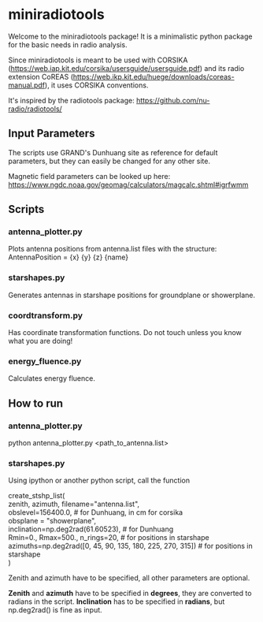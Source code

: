 # miniradiotools
 
Welcome to the miniradiotools package! It is a minimalistic python package for the basic needs in radio analysis.

Since miniradiotools is meant to be used with CORSIKA (https://web.iap.kit.edu/corsika/usersguide/usersguide.pdf) and its radio extension CoREAS (https://web.ikp.kit.edu/huege/downloads/coreas-manual.pdf), it uses CORSIKA conventions.

It's inspired by the radiotools package: https://github.com/nu-radio/radiotools/


## Input Parameters

The scripts use GRAND's Dunhuang site as reference for default parameters, but they can easily be changed for any other site.

Magnetic field parameters can be looked up here: https://www.ngdc.noaa.gov/geomag/calculators/magcalc.shtml#igrfwmm

## Scripts
### antenna_plotter.py
Plots antenna positions from antenna.list files with the structure:\
AntennaPosition = {x} {y} {z} {name}

### starshapes.py
Generates antennas in starshape positions for groundplane or showerplane.

### coordtransform.py
Has coordinate transformation functions. Do not touch unless you know what you are doing!

### energy_fluence.py
Calculates energy fluence.

## How to run
### antenna_plotter.py
python antenna_plotter.py <path_to_antenna.list>

### starshapes.py
Using ipython or another python script, call the function

create_stshp_list(\
    zenith, azimuth, filename="antenna.list", \
                        obslevel=156400.0, # for Dunhuang, in cm for corsika\
                        obsplane = "showerplane",\
                        inclination=np.deg2rad(61.60523), # for Dunhuang\
                        Rmin=0., Rmax=500., n_rings=20, # for positions in starshape\
                        azimuths=np.deg2rad([0, 45, 90, 135, 180, 225, 270, 315]) # for positions in starshape\
                        )

Zenith and azimuth have to be specified, all other parameters are optional.

**Zenith** and **azimuth** have to be specified in **degrees**, they are converted to radians in the script.
**Inclination** has to be specified in **radians**, but np.deg2rad(<degrees>) is fine as input.

